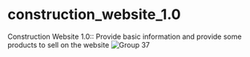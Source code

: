 # construction_website_1.0
Construction Website 1.0:: Provide basic information and provide some products to sell on the website
![Group 37](https://user-images.githubusercontent.com/44992267/185744307-198f0d45-bac2-4803-a926-68ba5dd8c116.png)
